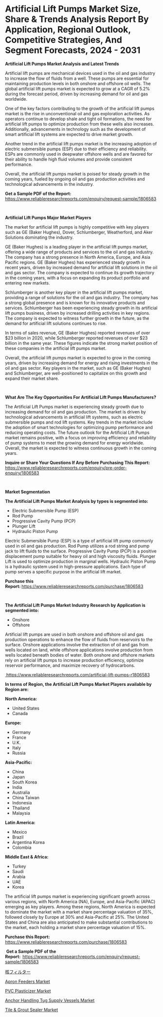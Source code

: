 <p><h1>Artificial Lift Pumps Market Size, Share & Trends Analysis Report By Application, Regional Outlook, Competitive Strategies, And Segment Forecasts, 2024 - 2031</h1></p><p><strong>Artificial Lift Pumps Market Analysis and Latest Trends</strong></p>
<p><p>Artificial lift pumps are mechanical devices used in the oil and gas industry to increase the flow of fluids from a well. These pumps are essential for maintaining production levels in both onshore and offshore oil wells. The global artificial lift pumps market is expected to grow at a CAGR of 5.2% during the forecast period, driven by increasing demand for oil and gas worldwide.</p><p>One of the key factors contributing to the growth of the artificial lift pumps market is the rise in unconventional oil and gas exploration activities. As operators continue to develop shale and tight oil formations, the need for artificial lift pumps to optimize production from these wells also increases. Additionally, advancements in technology such as the development of smart artificial lift systems are expected to drive market growth.</p><p>Another trend in the artificial lift pumps market is the increasing adoption of electric submersible pumps (ESP) due to their efficiency and reliability. ESPs are commonly used in deepwater offshore wells and are favored for their ability to handle high fluid volumes and provide consistent performance.</p><p>Overall, the artificial lift pumps market is poised for steady growth in the coming years, fueled by ongoing oil and gas production activities and technological advancements in the industry.</p></p>
<p><strong>Get a Sample PDF of the Report:&nbsp;</strong> <a href="https://www.reliableresearchreports.com/enquiry/request-sample/1806583">https://www.reliableresearchreports.com/enquiry/request-sample/1806583</a></p>
<p>&nbsp;</p>
<p><strong>Artificial Lift Pumps Major Market Players</strong></p>
<p><p>The market for artificial lift pumps is highly competitive with key players such as GE (Baker Hughes), Dover, Schlumberger, Weatherford, and Aker Solutions dominating the industry. </p><p>GE (Baker Hughes) is a leading player in the artificial lift pumps market, offering a wide range of products and services to the oil and gas industry. The company has a strong presence in North America, Europe, and Asia Pacific regions. GE (Baker Hughes) has experienced steady growth in recent years, driven by increased demand for artificial lift solutions in the oil and gas sector. The company is expected to continue its growth trajectory in the coming years, with a focus on expanding its product portfolio and entering new markets.</p><p>Schlumberger is another key player in the artificial lift pumps market, providing a range of solutions for the oil and gas industry. The company has a strong global presence and is known for its innovative products and services. Schlumberger has been experiencing steady growth in its artificial lift pumps business, driven by increased drilling activities in key regions. The company is expected to witness further growth in the future, as the demand for artificial lift solutions continues to rise.</p><p>In terms of sales revenue, GE (Baker Hughes) reported revenues of over $23 billion in 2020, while Schlumberger reported revenues of over $23 billion in the same year. These figures indicate the strong market position of these companies in the artificial lift pumps market.</p><p>Overall, the artificial lift pumps market is expected to grow in the coming years, driven by increasing demand for energy and rising investments in the oil and gas sector. Key players in the market, such as GE (Baker Hughes) and Schlumberger, are well-positioned to capitalize on this growth and expand their market share.</p></p>
<p>&nbsp;</p>
<p><strong>What Are The Key Opportunities For Artificial Lift Pumps Manufacturers?</strong></p>
<p><p>The Artificial Lift Pumps market is experiencing steady growth due to increasing demand for oil and gas production. The market is driven by technological advancements in artificial lift systems, such as electric submersible pumps and rod lift systems. Key trends in the market include the adoption of smart technologies for optimizing pump performance and reducing operating costs. The future outlook for the Artificial Lift Pumps market remains positive, with a focus on improving efficiency and reliability of pump systems to meet the growing demand for energy worldwide. Overall, the market is expected to witness continuous growth in the coming years.</p></p>
<p><strong>Inquire or Share Your Questions If Any Before Purchasing This Report:</strong> <a href="https://www.reliableresearchreports.com/enquiry/pre-order-enquiry/1806583">https://www.reliableresearchreports.com/enquiry/pre-order-enquiry/1806583</a></p>
<p>&nbsp;</p>
<p><strong>Market Segmentation</strong></p>
<p><strong>The Artificial Lift Pumps Market Analysis by types is segmented into:</strong></p>
<p><ul><li>Electric Submersible Pump (ESP)</li><li>Rod Pump</li><li>Progressive Cavity Pump (PCP)</li><li>Plunger Lift</li><li>Hydraulic Piston Pump</li></ul></p>
<p><p>Electric Submersible Pump (ESP) is a type of artificial lift pump commonly used in oil and gas production. Rod Pump utilizes a rod string and pump jack to lift fluids to the surface. Progressive Cavity Pump (PCP) is a positive displacement pump suitable for heavy oil and high viscosity fluids. Plunger Lift is used to optimize production in marginal wells. Hydraulic Piston Pump is a hydraulic system used in high-pressure applications. Each type of pump serves a specific purpose in the artificial lift market.</p></p>
<p><strong>Purchase this Report:&nbsp;</strong><a href="https://www.reliableresearchreports.com/purchase/1806583">https://www.reliableresearchreports.com/purchase/1806583</a></p>
<p>&nbsp;</p>
<p><strong>The Artificial Lift Pumps Market Industry Research by Application is segmented into:</strong></p>
<p><ul><li>Onshore</li><li>Offshore</li></ul></p>
<p><p>Artificial lift pumps are used in both onshore and offshore oil and gas production operations to enhance the flow of fluids from reservoirs to the surface. Onshore applications involve the extraction of oil and gas from wells located on land, while offshore applications involve production from wells located beneath bodies of water. Both onshore and offshore markets rely on artificial lift pumps to increase production efficiency, optimize reservoir performance, and maximize recovery of hydrocarbons.</p></p>
<p><a href="https://www.reliableresearchreports.com/artificial-lift-pumps-r1806583">&nbsp;https://www.reliableresearchreports.com/artificial-lift-pumps-r1806583</a></p>
<p><strong>In terms of Region, the Artificial Lift Pumps Market Players available by Region are:</strong></p>
<p>
    <p> <strong> North America: </strong>
        <ul>
            <li>United States</li>
            <li>Canada</li>
        </ul>
        </p> 
    <p> <strong> Europe: </strong>
        <ul>
            <li>Germany</li>
            <li>France</li>
            <li>U.K.</li>
            <li>Italy</li>
            <li>Russia</li>
        </ul>
        </p> 
    <p> <strong> Asia-Pacific: </strong>
        <ul>
            <li>China</li>
            <li>Japan</li>
            <li>South Korea</li>
            <li>India</li>
            <li>Australia</li>
            <li>China Taiwan</li>
            <li>Indonesia</li>
            <li>Thailand</li>
            <li>Malaysia</li>
        </ul>
        </p> 
    <p> <strong> Latin America: </strong>
        <ul>
            <li>Mexico</li>
            <li>Brazil</li>
            <li>Argentina Korea</li>
            <li>Colombia</li>
        </ul>
        </p> 
    <p> <strong> Middle East & Africa: </strong>
        <ul>
            <li>Turkey</li>
            <li>Saudi</li>
            <li>Arabia</li>
            <li>UAE</li>
            <li>Korea</li>
        </ul>
    </p>
    </p>
<p><p>The artificial lift pumps market is experiencing significant growth across various regions, with North America (NA), Europe, and Asia-Pacific (APAC) emerging as key players. Among these regions, North America is expected to dominate the market with a market share percentage valuation of 35%, followed closely by Europe at 30% and Asia-Pacific at 25%. The United States and China are also anticipated to make substantial contributions to the market, each holding a market share percentage valuation of 15%.</p></p>
<p><strong>Purchase this Report: </strong><a href="https://www.reliableresearchreports.com/purchase/1806583">https://www.reliableresearchreports.com/purchase/1806583</a></p>
<p>&nbsp;<strong>Get a Sample PDF of the Report:&nbsp;&nbsp;</strong><a href="https://www.reliableresearchreports.com/enquiry/request-sample/1806583">https://www.reliableresearchreports.com/enquiry/request-sample/1806583</a></p>
<p><strong></strong></p>
<p><p><a href="https://github.com/SantosDicki04/Market-Research-Report-List-1/blob/main/549744634063.md">核フィルター</a></p><p><a href="https://github.com/ruddyyedelwadw/Market-Research-Report-List-2/blob/main/apron-feeders-market.md">Apron Feeders Market</a></p><p><a href="https://issuu.com/reportprime-2/docs/pvc-plasticizer-market-size-2030.pptx">PVC Plasticizer Market</a></p><p><a href="https://github.com/jaidynmorantestelletmjzya/Market-Research-Report-List-2/blob/main/anchor-handling-tug-supply-vessels-market.md">Anchor Handling Tug Supply Vessels Market</a></p><p><a href="https://issuu.com/reportprime-2/docs/tile-grout-sealer-market-size-2030.pptx">Tile & Grout Sealer Market</a></p></p>